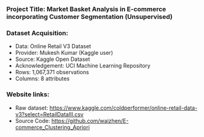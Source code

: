 ### Project Title: Market Basket Analysis in E-commerce incorporating Customer Segmentation (Unsupervised)

### Dataset Acquisition:

- Data: Online Retail V3 Dataset
- Provider: Mukesh Kumar (Kaggle user)
- Source: Kaggle Open Dataset
- Acknowledgement: UCI Machine Learning Repository
- Rows: 1,067,371 observations 
- Columns: 8 attributes

### Website links: 

- Raw dataset: https://www.kaggle.com/coldperformer/online-retail-data-v3?select=RetailDataIII.csv
- Source Code: https://github.com/waizhen/E-commerce_Clustering_Apriori